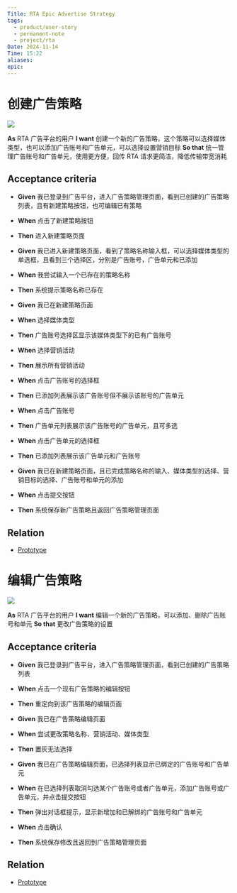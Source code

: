 ```yaml
---
Title: RTA Epic Advertise Strategy
tags:
  - product/user-story
  - permanent-note
  - project/rta
Date: 2024-11-14
Time: 15:22
aliases: 
epic:
---
```

# 创建广告策略

![](https://img.shields.io/badge/priority-high-blue)

**As** RTA 广告平台的用户
**I want** 创建一个新的广告策略，这个策略可以选择媒体类型，也可以添加广告账号和广告单元，可以选择设置营销目标
**So that** 统一管理广告账号和广告单元，使用更方便，回传 RTA 请求更简洁，降低传输带宽消耗

## Acceptance criteria

* **Given** 我已登录到广告平台，进入广告策略管理页面，看到已创建的广告策略列表，且有新建策略按钮，也可编辑已有策略
* **When** 点击了新建策略按钮
* **Then** 进入新建策略页面

* **Given** 我已进入新建策略页面，看到了策略名称输入框，可以选择媒体类型的单选框，且看到三个选择区，分别是广告账号，广告单元和已添加
* **When** 我尝试输入一个已存在的策略名称
* **Then** 系统提示策略名称已存在

* **Given** 我已在新建策略页面
* **When** 选择媒体类型
* **Then** 广告账号选择区显示该媒体类型下的已有广告账号
* **When** 选择营销活动
* **Then** 展示所有营销活动
* **When** 点击广告账号的选择框
* **Then** 已添加列表展示该广告账号但不展示该账号的广告单元
* **When** 点击广告账号
* **Then** 广告单元列表展示该广告账号的广告单元，且可多选
* **When** 点击广告单元的选择框
* **Then** 已添加列表展示该广告单元和广告账号

* **Given** 我已在新建策略页面，且已完成策略名称的输入、媒体类型的选择、营销目标的选择、广告账号和单元的添加
* **When** 点击提交按钮
* **Then** 系统保存新广告策略且返回广告策略管理页面

## Relation

* [Prototype](https://www.processon.com/embed/67332df46b5a4a4addbd8fd1?cid=67332df46b5a4a4addbd8fd4)

# 编辑广告策略

![](https://img.shields.io/badge/priority-high-blue)

**As** RTA 广告平台的用户
**I want** 编辑一个新的广告策略，可以添加、删除广告账号和单元
**So that** 更改广告策略的设置

## Acceptance criteria

* **Given** 我已登录到广告平台，进入广告策略管理页面，看到已创建的广告策略列表
* **When** 点击一个现有广告策略的编辑按钮
* **Then** 重定向到该广告策略的编辑页面

* **Given** 我已在广告策略编辑页面
* **When** 尝试更改策略名称、营销活动、媒体类型
* **Then** 置灰无法选择

* **Given** 我已在广告策略编辑页面，已选择列表显示已绑定的广告账号和广告单元
* **When** 在已选择列表取消勾选某个广告账号或者广告单元，添加广告账号或广告单元，并点击提交按钮
* **Then** 弹出对话框提示，显示新增加和已解绑的广告账号和广告单元
* **When** 点击确认
* **Then** 系统保存修改且返回到广告策略管理页面
## Relation

* [Prototype](https://www.processon.com/embed/6735b7476b5a4a4addc13a4e?cid=6735b7476b5a4a4addc13a514)